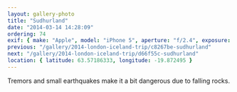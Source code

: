 ```yaml
---
layout: gallery-photo
title: "Sudhurland"
date: "2014-03-14 14:28:09"
ordering: 74
exif: { make: "Apple", model: "iPhone 5", aperture: "f/2.4", exposure: "1/243" }
previous: "/gallery/2014-london-iceland-trip/c8267be-sudhurland"
next: "/gallery/2014-london-iceland-trip/d66f55c-sudhurland"
location: { latitude: 63.57186333, longitude: -19.872495 }
---
```


Tremors and small earthquakes make it a bit dangerous due to falling rocks.
